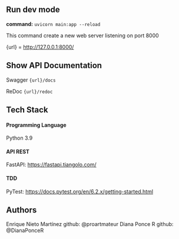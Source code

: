 ## Run dev mode
**command:**
`uvicorn main:app --reload`

This command create a new web server
listening on port 8000

{url} = http://127.0.0.1:8000/


## Show API Documentation

Swagger
`{url}/docs`

ReDoc
`{url}/redoc`

## Tech Stack

#### Programming Language
Python 3.9

#### API REST
FastAPI: https://fastapi.tiangolo.com/

#### TDD
PyTest: https://docs.pytest.org/en/6.2.x/getting-started.html

## Authors
Enrique Nieto Martínez github: @proartmateur
Diana Ponce R github: @DianaPonceR